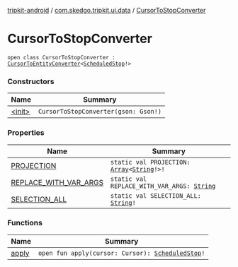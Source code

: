[tripkit-android](../../index.md) / [com.skedgo.tripkit.ui.data](../index.md) / [CursorToStopConverter](./index.md)

# CursorToStopConverter

`open class CursorToStopConverter : `[`CursorToEntityConverter`](../-cursor-to-entity-converter.md)`<`[`ScheduledStop`](../../com.skedgo.android.common.model/-scheduled-stop/index.md)`!>`

### Constructors

| Name | Summary |
|---|---|
| [&lt;init&gt;](-init-.md) | `CursorToStopConverter(gson: Gson!)` |

### Properties

| Name | Summary |
|---|---|
| [PROJECTION](-p-r-o-j-e-c-t-i-o-n.md) | `static val PROJECTION: `[`Array`](https://kotlinlang.org/api/latest/jvm/stdlib/kotlin/-array/index.html)`<`[`String`](https://kotlinlang.org/api/latest/jvm/stdlib/kotlin/-string/index.html)`!>!` |
| [REPLACE_WITH_VAR_ARGS](-r-e-p-l-a-c-e_-w-i-t-h_-v-a-r_-a-r-g-s.md) | `static val REPLACE_WITH_VAR_ARGS: `[`String`](https://kotlinlang.org/api/latest/jvm/stdlib/kotlin/-string/index.html) |
| [SELECTION_ALL](-s-e-l-e-c-t-i-o-n_-a-l-l.md) | `static val SELECTION_ALL: `[`String`](https://kotlinlang.org/api/latest/jvm/stdlib/kotlin/-string/index.html)`!` |

### Functions

| Name | Summary |
|---|---|
| [apply](apply.md) | `open fun apply(cursor: Cursor): `[`ScheduledStop`](../../com.skedgo.android.common.model/-scheduled-stop/index.md)`!` |
